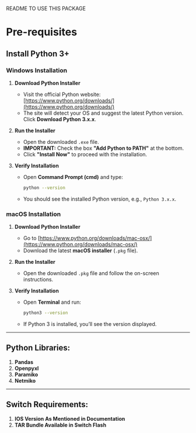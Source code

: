 README TO USE THIS PACKAGE


# Pre-requisites

## Install Python 3+

### **Windows Installation**
1. **Download Python Installer**  
   - Visit the official Python website: [https://www.python.org/downloads/](https://www.python.org/downloads/)  
   - The site will detect your OS and suggest the latest Python version. Click **Download Python 3.x.x**.

2. **Run the Installer**  
   - Open the downloaded `.exe` file.
   - **IMPORTANT:** Check the box **"Add Python to PATH"** at the bottom.
   - Click **"Install Now"** to proceed with the installation.

3. **Verify Installation**  
   - Open **Command Prompt (cmd)** and type:
     ```sh
     python --version
     ```
   - You should see the installed Python version, e.g., `Python 3.x.x`.
  
### **macOS Installation**
1. **Download Python Installer**  
   - Go to [https://www.python.org/downloads/mac-osx/](https://www.python.org/downloads/mac-osx/)  
   - Download the latest **macOS installer** (`.pkg` file).

2. **Run the Installer**  
   - Open the downloaded `.pkg` file and follow the on-screen instructions.

3. **Verify Installation**  
   - Open **Terminal** and run:
     ```sh
     python3 --version
     ```
   - If Python 3 is installed, you’ll see the version displayed.

---

## Python Libraries:

1. **Pandas**
2. **Openpyxl**
3. **Paramiko**
4. **Netmiko**

---

## Switch Requirements:

1. **IOS Version As Mentioned in Documentation**
2. **TAR Bundle Available in Switch Flash**
